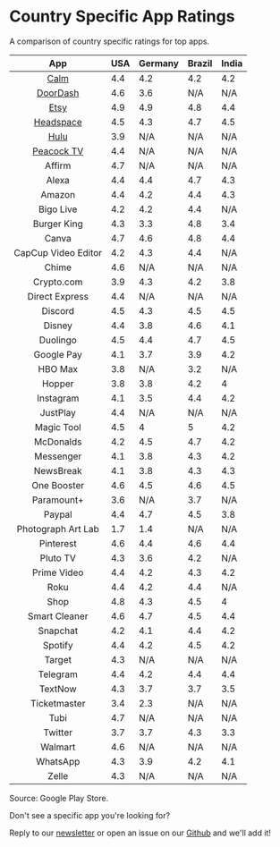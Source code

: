 # Country Specific App Ratings

A comparison of country specific ratings for top apps.

|                           App                          | USA | Germany | Brazil | India |
|:------------------------------------------------------:|-----|---------|--------|-------|
| [Calm](https://ratingrecipes.com/apps/calm/)           | 4.4 | 4.2     | 4.2    | 4.2   |
| [DoorDash](https://ratingrecipes.com/apps/doordash/)   | 4.6 | 3.6     | N/A    | N/A   |
| [Etsy](https://ratingrecipes.com/apps/etsy/)           | 4.9 | 4.9     | 4.8    | 4.4   |
| [Headspace](https://ratingrecipes.com/apps/headspace/) | 4.5 | 4.3     | 4.7    | 4.5   |
| [Hulu](https://ratingrecipes.com/apps/hulu/)           | 3.9 | N/A     | N/A    | N/A   |
| [Peacock TV](https://ratingrecipes.com/apps/peacock/)  | 4.4 | N/A     | N/A    | N/A   |
| Affirm                                                 | 4.7 | N/A     | N/A    | N/A   |
| Alexa                                                  | 4.4 | 4.4     | 4.7    | 4.3   |
| Amazon                                                 | 4.4 | 4.2     | 4.4    | 4.3   |
| Bigo Live                                              | 4.2 | 4.2     | 4.4    | N/A   |
| Burger King                                            | 4.3 | 3.3     | 4.8    | 3.4   |
| Canva                                                  | 4.7 | 4.6     | 4.8    | 4.4   |
| CapCup Video Editor                                    | 4.2 | 4.3     | 4.4    | N/A   |
| Chime                                                  | 4.6 | N/A     | N/A    | N/A   |
| Crypto.com                                             | 3.9 | 4.3     | 4.2    | 3.8   |
| Direct Express                                         | 4.4 | N/A     | N/A    | N/A   |
| Discord                                                | 4.5 | 4.3     | 4.5    | 4.5   |
| Disney                                                 | 4.4 | 3.8     | 4.6    | 4.1   |
| Duolingo                                               | 4.5 | 4.4     | 4.7    | 4.5   |
| Google Pay                                             | 4.1 | 3.7     | 3.9    | 4.2   |
| HBO Max                                                | 3.8 | N/A     | 3.2    | N/A   |
| Hopper                                                 | 3.8 | 3.8     | 4.2    | 4     |
| Instagram                                              | 4.1 | 3.5     | 4.4    | 4.2   |
| JustPlay                                               | 4.4 | N/A     | N/A    | N/A   |
| Magic Tool                                             | 4.5 | 4       | 5      | 4.2   |
| McDonalds                                              | 4.2 | 4.5     | 4.7    | 4.2   |
| Messenger                                              | 4.1 | 3.8     | 4.3    | 4.2   |
| NewsBreak                                              | 4.1 | 3.8     | 4.3    | 4.3   |
| One Booster                                            | 4.6 | 4.5     | 4.6    | 4.5   |
| Paramount+                                             | 3.6 | N/A     | 3.7    | N/A   |
| Paypal                                                 | 4.4 | 4.7     | 4.5    | 3.8   |
| Photograph Art Lab                                     | 1.7 | 1.4     | N/A    | N/A   |
| Pinterest                                              | 4.6 | 4.4     | 4.6    | 4.4   |
| Pluto TV                                               | 4.3 | 3.6     | 4.2    | N/A   |
| Prime Video                                            | 4.4 | 4.2     | 4.3    | 4.2   |
| Roku                                                   | 4.4 | 4.2     | 4.4    | N/A   |
| Shop                                                   | 4.8 | 4.3     | 4.5    | 4     |
| Smart Cleaner                                          | 4.6 | 4.7     | 4.5    | 4.4   |
| Snapchat                                               | 4.2 | 4.1     | 4.4    | 4.2   |
| Spotify                                                | 4.4 | 4.2     | 4.5    | 4.2   |
| Target                                                 | 4.3 | N/A     | N/A    | N/A   |
| Telegram                                               | 4.4 | 4.2     | 4.4    | 4.4   |
| TextNow                                                | 4.3 | 3.7     | 3.7    | 3.5   |
| Ticketmaster                                           | 3.4 | 2.3     | N/A    | N/A   |
| Tubi                                                   | 4.7 | N/A     | N/A    | N/A   |
| Twitter                                                | 3.7 | 3.7     | 4.3    | 3.3   |
| Walmart                                                | 4.6 | N/A     | N/A    | N/A   |
| WhatsApp                                               | 4.3 | 3.9     | 4.2    | 4.1   |
| Zelle                                                  | 4.3 | N/A     | N/A    | N/A   |

Source: Google Play Store.

Don't see a specific app you're looking for?

Reply to our [newsletter](https://newsletter.ratingrecipes.com/) or open an issue on our [Github](https://github.com/ratingrecipes/ratingrecipes/issues) and we'll add it!